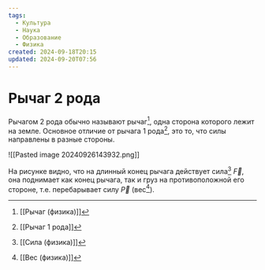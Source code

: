 ```yaml
---
tags:
  - Культура
  - Наука
  - Образование
  - Физика
created: 2024-09-18T20:15
updated: 2024-09-20T07:56
---
```

# Рычаг 2 рода

Рычагом 2 рода обычно называют рычаг[^1], одна сторона которого лежит на земле. Основное отличие от рычага 1 рода[^2], это то, что силы направлены в разные стороны.

![[Pasted image 20240926143932.png]]

На рисунке видно, что на длинный конец рычага действует сила[^3] $\overrightarrow{F}$, она поднимает как конец рычага, так и груз на противоположной его стороне, т.е. перебарывает силу $\overrightarrow{P}$ (вес[^4]).  



[^1]: [[Рычаг (физика)]]
[^2]: [[Рычаг 1 рода]]
[^3]: [[Сила (физика)]]
[^4]: [[Вес (физика)]]